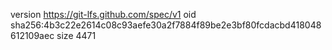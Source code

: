 version https://git-lfs.github.com/spec/v1
oid sha256:4b3c22e2614c08c93aefe30a2f7884f89be2e3bf80fcdacbd418048612109aec
size 4471
